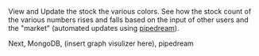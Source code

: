 View and Update the stock the various colors. See how the stock count of the various numbers rises and falls based on the input of other users and the "market" (automated updates using [pipedream](https://pipedream.com/)).

Next, MongoDB, (insert graph visulizer here), pipedream
